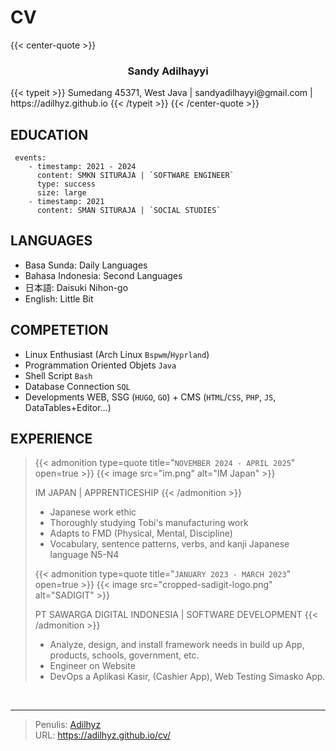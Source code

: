 # CV


{{< center-quote >}}
<h3 style="text-align:center"><b>Sandy Adilhayyi </b></h3>
{{< typeit >}}
Sumedang 45371, West Java | sandyadilhayyi@gmail.com | https://adilhyz.github.io
{{< /typeit >}}
{{< /center-quote >}}

## EDUCATION 
<!-- > [!INFO] `2011 - 2024` -->
```timeline {reverse=true, animation=true}
 events:
    - timestamp: 2021 - 2024
      content: SMKN SITURAJA | `SOFTWARE ENGINEER`
      type: success
      size: large
    - timestamp: 2021
      content: SMAN SITURAJA | `SOCIAL STUDIES`
```

## LANGUAGES

- Basa Sunda: Daily Languages
- Bahasa Indonesia: Second Languages
- 日本語: Daisuki Nihon-go
- English: Little Bit

## COMPETETION

- Linux Enthusiast (Arch Linux `Bspwm`/`Hyprland`)
- Programmation Oriented Objets `Java`
- Shell Script `Bash`
- Database Connection `SQL`
- Developments WEB, SSG (`HUGO`, `GO`) + CMS (`HTML`/`CSS`, `PHP`, `JS`, DataTables+Editor…)

## EXPERIENCE

>
>{{< admonition type=quote title="`NOVEMBER 2024 - APRIL 2025`" open=true >}}
>{{< image src="im.png" alt="IM Japan" >}}
>
> IM JAPAN | APPRENTICESHIP
> {{< /admonition >}}
> - Japanese work ethic
> - Thoroughly studying Tobi's manufacturing work
> - Adapts to FMD (Physical, Mental, Discipline)
> - Vocabulary, sentence patterns, verbs, and kanji Japanese language N5-N4
>
>{{< admonition type=quote title="`JANUARY 2023 - MARCH 2023`" open=true >}}
>{{< image src="cropped-sadigit-logo.png" alt="SADIGIT" >}}
>
> PT SAWARGA DIGITAL INDONESIA | SOFTWARE DEVELOPMENT
> {{< /admonition >}}
>
> - Analyze, design, and install framework needs in build up App, products, schools, government, etc.
> - Engineer on Website
> - DevOps a Aplikasi Kasir, (Cashier App), Web Testing Simasko App.
<br>

<!-- {{< qr >}}
https://adilhyz.github.io
{{< /qr >}} -->

---

> Penulis: [Adilhyz](https://github.com/adilhyz)  
> URL: https://adilhyz.github.io/cv/  

